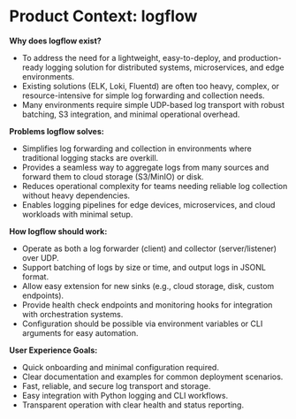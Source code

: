 # Product Context: logflow

**Why does logflow exist?**
- To address the need for a lightweight, easy-to-deploy, and production-ready logging solution for distributed systems, microservices, and edge environments.
- Existing solutions (ELK, Loki, Fluentd) are often too heavy, complex, or resource-intensive for simple log forwarding and collection needs.
- Many environments require simple UDP-based log transport with robust batching, S3 integration, and minimal operational overhead.

**Problems logflow solves:**
- Simplifies log forwarding and collection in environments where traditional logging stacks are overkill.
- Provides a seamless way to aggregate logs from many sources and forward them to cloud storage (S3/MinIO) or disk.
- Reduces operational complexity for teams needing reliable log collection without heavy dependencies.
- Enables logging pipelines for edge devices, microservices, and cloud workloads with minimal setup.

**How logflow should work:**
- Operate as both a log forwarder (client) and collector (server/listener) over UDP.
- Support batching of logs by size or time, and output logs in JSONL format.
- Allow easy extension for new sinks (e.g., cloud storage, disk, custom endpoints).
- Provide health check endpoints and monitoring hooks for integration with orchestration systems.
- Configuration should be possible via environment variables or CLI arguments for easy automation.

**User Experience Goals:**
- Quick onboarding and minimal configuration required.
- Clear documentation and examples for common deployment scenarios.
- Fast, reliable, and secure log transport and storage.
- Easy integration with Python logging and CLI workflows.
- Transparent operation with clear health and status reporting.
